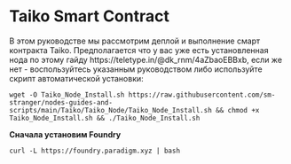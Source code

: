 <h1>Taiko Smart Contract</h1>

<p>В этом руководстве мы рассмотрим деплой и выполнение смарт контракта Taiko. Предполагается что у вас уже есть установленная нода по этому гайду https://teletype.in/@dk_rnm/4aZbaoEBBxb, если же нет - воспользуйтесь указанным руководством либо используйте  скрипт автоматической установки:
  <pre><code>wget -O Taiko_Node_Install.sh https://raw.githubusercontent.com/sm-stranger/nodes-guides-and-scripts/main/Taiko/Taiko_Node/Taiko_Node_Install.sh && chmod +x Taiko_Node_Install.sh && ./Taiko_Node_Install.sh </code></pre>
</p>


<div>

  <p>
    <b>Сначала установим Foundry</b>
    <pre><code>curl -L https://foundry.paradigm.xyz | bash </code></pre>
  </p>
  
</div>
